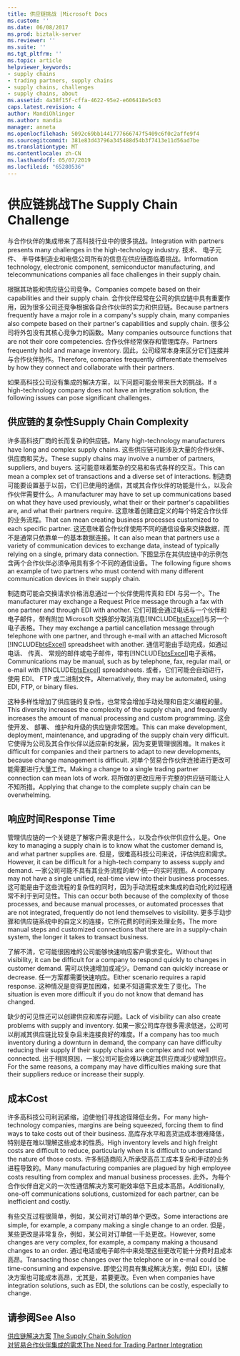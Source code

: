 ```yaml
---
title: 供应链挑战 |Microsoft Docs
ms.custom: ''
ms.date: 06/08/2017
ms.prod: biztalk-server
ms.reviewer: ''
ms.suite: ''
ms.tgt_pltfrm: ''
ms.topic: article
helpviewer_keywords:
- supply chains
- trading partners, supply chains
- supply chains, challenges
- supply chains, about
ms.assetid: 4a38f15f-cffa-4622-95e2-e606418e5c03
caps.latest.revision: 4
author: MandiOhlinger
ms.author: mandia
manager: anneta
ms.openlocfilehash: 5092c69bb1441777666747f5409c6f0c2affe9f4
ms.sourcegitcommit: 381e83d43796a345488d54b3f7413e11d56ad7be
ms.translationtype: MT
ms.contentlocale: zh-CN
ms.lasthandoff: 05/07/2019
ms.locfileid: "65280536"
---
```

# <a name="the-supply-chain-challenge"></a><span data-ttu-id="58b56-102">供应链挑战</span><span class="sxs-lookup"><span data-stu-id="58b56-102">The Supply Chain Challenge</span></span>
<span data-ttu-id="58b56-103">与合作伙伴的集成带来了高科技行业中的很多挑战。</span><span class="sxs-lookup"><span data-stu-id="58b56-103">Integration with partners presents many challenges in the high-technology industry.</span></span> <span data-ttu-id="58b56-104">技术、 电子元件、 半导体制造业和电信公司所有的信息在供应链面临着挑战。</span><span class="sxs-lookup"><span data-stu-id="58b56-104">Information technology, electronic component, semiconductor manufacturing, and telecommunications companies all face challenges in their supply chain.</span></span>  
  
 <span data-ttu-id="58b56-105">根据其功能和供应链公司竞争。</span><span class="sxs-lookup"><span data-stu-id="58b56-105">Companies compete based on their capabilities and their supply chain.</span></span> <span data-ttu-id="58b56-106">合作伙伴经常在公司的供应链中具有重要作用，因为很多公司还竞争根据各自合作伙伴的实力和供应链。</span><span class="sxs-lookup"><span data-stu-id="58b56-106">Because partners frequently have a major role in a company's supply chain, many companies also compete based on their partner's capabilities and supply chain.</span></span> <span data-ttu-id="58b56-107">很多公司将外包没有其核心竞争力的函数。</span><span class="sxs-lookup"><span data-stu-id="58b56-107">Many companies outsource functions that are not their core competencies.</span></span> <span data-ttu-id="58b56-108">合作伙伴经常保存和管理库存。</span><span class="sxs-lookup"><span data-stu-id="58b56-108">Partners frequently hold and manage inventory.</span></span> <span data-ttu-id="58b56-109">因此，公司经常本身来区分它们连接并与合作伙伴协作。</span><span class="sxs-lookup"><span data-stu-id="58b56-109">Therefore, companies frequently differentiate themselves by how they connect and collaborate with their partners.</span></span>  
  
 <span data-ttu-id="58b56-110">如果高科技公司没有集成的解决方案，以下问题可能会带来巨大的挑战。</span><span class="sxs-lookup"><span data-stu-id="58b56-110">If a high-technology company does not have an integration solution, the following issues can pose significant challenges.</span></span>  
  
## <a name="supply-chain-complexity"></a><span data-ttu-id="58b56-111">供应链的复杂性</span><span class="sxs-lookup"><span data-stu-id="58b56-111">Supply Chain Complexity</span></span>  
 <span data-ttu-id="58b56-112">许多高科技厂商的长而复杂的供应链。</span><span class="sxs-lookup"><span data-stu-id="58b56-112">Many high-technology manufacturers have long and complex supply chains.</span></span> <span data-ttu-id="58b56-113">这些供应链可能涉及大量的合作伙伴、 供应商和买方。</span><span class="sxs-lookup"><span data-stu-id="58b56-113">These supply chains may involve a number of partners, suppliers, and buyers.</span></span> <span data-ttu-id="58b56-114">这可能意味着繁杂的交易和各式各样的交互。</span><span class="sxs-lookup"><span data-stu-id="58b56-114">This can mean a complex set of transactions and a diverse set of interactions.</span></span> <span data-ttu-id="58b56-115">制造商可能要设置基于以前，它们已使用的通信，其或其合作伙伴的功能是什么，以及合作伙伴需要什么。</span><span class="sxs-lookup"><span data-stu-id="58b56-115">A manufacturer may have to set up communications based on what they have used previously, what their or their partner's capabilities are, and what their partners require.</span></span> <span data-ttu-id="58b56-116">这意味着创建自定义的每个特定合作伙伴的业务流程。</span><span class="sxs-lookup"><span data-stu-id="58b56-116">That can mean creating business processes customized to each specific partner.</span></span> <span data-ttu-id="58b56-117">这还意味着合作伙伴使用不同的通信设备来交换数据，而不是通常只依靠单一的基本数据连接。</span><span class="sxs-lookup"><span data-stu-id="58b56-117">It can also mean that partners use a variety of communication devices to exchange data, instead of typically relying on a single, primary data connection.</span></span> <span data-ttu-id="58b56-118">下图显示在其供应链中的示例包含两个合作伙伴必须争用具有多个不同的通信设备。</span><span class="sxs-lookup"><span data-stu-id="58b56-118">The following figure shows an example of two partners who must contend with many different communication devices in their supply chain.</span></span>  
  
 <span data-ttu-id="58b56-119">制造商可能会交换请求价格消息通过一个伙伴使用传真和 EDI 与另一个。</span><span class="sxs-lookup"><span data-stu-id="58b56-119">The manufacturer may exchange a Request Price message through a fax with one partner and through EDI with another.</span></span> <span data-ttu-id="58b56-120">它们可能会通过电话与一个伙伴和电子邮件，带有附加 Microsoft 交换部分取消消息[!INCLUDE[btsExcel](../../includes/btsexcel-md.md)]与另一个电子表格。</span><span class="sxs-lookup"><span data-stu-id="58b56-120">They may exchange a partial cancellation message through telephone with one partner, and through e-mail with an attached Microsoft [!INCLUDE[btsExcel](../../includes/btsexcel-md.md)] spreadsheet with another.</span></span> <span data-ttu-id="58b56-121">通信可能由手动完成，如通过电话、 传真、 常规的邮件或电子邮件，带有[!INCLUDE[btsExcel](../../includes/btsexcel-md.md)]电子表格。</span><span class="sxs-lookup"><span data-stu-id="58b56-121">Communications may be manual, such as by telephone, fax, regular mail, or e-mail with [!INCLUDE[btsExcel](../../includes/btsexcel-md.md)] spreadsheets.</span></span> <span data-ttu-id="58b56-122">或者，它们可能会自动进行，使用 EDI、 FTP 或二进制文件。</span><span class="sxs-lookup"><span data-stu-id="58b56-122">Alternatively, they may be automated, using EDI, FTP, or binary files.</span></span>  
  
 <span data-ttu-id="58b56-123">这种多样性增加了供应链的复杂性，也常常会增加手动处理和自定义编程的量。</span><span class="sxs-lookup"><span data-stu-id="58b56-123">This diversity increases the complexity of the supply chain, and frequently increases the amount of manual processing and custom programming.</span></span> <span data-ttu-id="58b56-124">这会使开发、 部署、 维护和升级的供应链非常困难。</span><span class="sxs-lookup"><span data-stu-id="58b56-124">This can make development, deployment, maintenance, and upgrading of the supply chain very difficult.</span></span> <span data-ttu-id="58b56-125">它使得为公司及其合作伙伴以适应新的发展，因为变更管理很困难。</span><span class="sxs-lookup"><span data-stu-id="58b56-125">It makes it difficult for companies and their partners to adapt to new developments, because change management is difficult.</span></span> <span data-ttu-id="58b56-126">对单个贸易合作伙伴连接进行更改可能需要进行大量工作。</span><span class="sxs-lookup"><span data-stu-id="58b56-126">Making a change to a single trading partner connection can mean lots of work.</span></span> <span data-ttu-id="58b56-127">将所做的更改应用于完整的供应链可能让人不知所措。</span><span class="sxs-lookup"><span data-stu-id="58b56-127">Applying that change to the complete supply chain can be overwhelming.</span></span>  
  
## <a name="response-time"></a><span data-ttu-id="58b56-128">响应时间</span><span class="sxs-lookup"><span data-stu-id="58b56-128">Response Time</span></span>  
 <span data-ttu-id="58b56-129">管理供应链的一个关键是了解客户需求是什么，以及合作伙伴供应什么是。</span><span class="sxs-lookup"><span data-stu-id="58b56-129">One key to managing a supply chain is to know what the customer demand is, and what partner supplies are.</span></span> <span data-ttu-id="58b56-130">但是，很难高科技公司来说，评估供应和需求。</span><span class="sxs-lookup"><span data-stu-id="58b56-130">However, it can be difficult for a high-tech company to assess supply and demand.</span></span> <span data-ttu-id="58b56-131">一家公司可能不具有其业务流程的单个统一的实时视图。</span><span class="sxs-lookup"><span data-stu-id="58b56-131">A company may not have a single unified, real-time view into their business processes.</span></span> <span data-ttu-id="58b56-132">这可能是由于这些流程的复杂性的同时，因为手动流程或未集成的自动化的过程通常不利于到可见性。</span><span class="sxs-lookup"><span data-stu-id="58b56-132">This can occur both because of the complexity of those processes, and because manual processes, or automated processes that are not integrated, frequently do not lend themselves to visibility.</span></span> <span data-ttu-id="58b56-133">更多手动步骤和供应链系统中的自定义的连接，它所花费的时间来处理业务。</span><span class="sxs-lookup"><span data-stu-id="58b56-133">The more manual steps and customized connections that there are in a supply-chain system, the longer it takes to transact business.</span></span>  
  
 <span data-ttu-id="58b56-134">了解不清，它可能很困难的公司能够快速响应客户需求变化。</span><span class="sxs-lookup"><span data-stu-id="58b56-134">Without that visibility, it can be difficult for a company to respond quickly to changes in customer demand.</span></span> <span data-ttu-id="58b56-135">需可以快速增加或减少。</span><span class="sxs-lookup"><span data-stu-id="58b56-135">Demand can quickly increase or decrease.</span></span> <span data-ttu-id="58b56-136">任一方案都需要快速响应。</span><span class="sxs-lookup"><span data-stu-id="58b56-136">Either scenario requires a rapid response.</span></span> <span data-ttu-id="58b56-137">这种情况是变得更加困难，如果不知道需求发生了变化。</span><span class="sxs-lookup"><span data-stu-id="58b56-137">The situation is even more difficult if you do not know that demand has changed.</span></span>  
  
 <span data-ttu-id="58b56-138">缺少的可见性还可以创建供应和库存问题。</span><span class="sxs-lookup"><span data-stu-id="58b56-138">Lack of visibility can also create problems with supply and inventory.</span></span> <span data-ttu-id="58b56-139">如果一家公司库存很多需求低迷，公司可以削减其供应链比较复杂且未连接良好的难度。</span><span class="sxs-lookup"><span data-stu-id="58b56-139">If a company has too much inventory during a downturn in demand, the company can have difficulty reducing their supply if their supply chains are complex and not well connected.</span></span> <span data-ttu-id="58b56-140">出于相同原因，一家公司可能会难以确定其供应商减少或增加供应。</span><span class="sxs-lookup"><span data-stu-id="58b56-140">For the same reasons, a company may have difficulties making sure that their suppliers reduce or increase their supply.</span></span>  
  
## <a name="cost"></a><span data-ttu-id="58b56-141">成本</span><span class="sxs-lookup"><span data-stu-id="58b56-141">Cost</span></span>  
 <span data-ttu-id="58b56-142">许多高科技公司利润紧缩，迫使他们寻找途径降低业务。</span><span class="sxs-lookup"><span data-stu-id="58b56-142">For many high-technology companies, margins are being squeezed, forcing them to find ways to take costs out of their business.</span></span> <span data-ttu-id="58b56-143">高库存水平和高货运成本很难降低，特别是在难以理解这些成本的性质。</span><span class="sxs-lookup"><span data-stu-id="58b56-143">High inventory levels and high freight costs are difficult to reduce, particularly when it is difficult to understand the nature of those costs.</span></span> <span data-ttu-id="58b56-144">许多制造商陷入所承受高员工成本复杂和手动的业务进程导致的。</span><span class="sxs-lookup"><span data-stu-id="58b56-144">Many manufacturing companies are plagued by high employee costs resulting from complex and manual business processes.</span></span> <span data-ttu-id="58b56-145">此外，为每个合作伙伴自定义的一次性通信解决方案可能效率低下且成本高昂。</span><span class="sxs-lookup"><span data-stu-id="58b56-145">Additionally, one-off communications solutions, customized for each partner, can be inefficient and costly.</span></span>  
  
 <span data-ttu-id="58b56-146">有些交互过程很简单，例如，某公司对订单的单个更改。</span><span class="sxs-lookup"><span data-stu-id="58b56-146">Some interactions are simple, for example, a company making a single change to an order.</span></span> <span data-ttu-id="58b56-147">但是，某些更改是非常复杂，例如，某公司对订单做一千处更改。</span><span class="sxs-lookup"><span data-stu-id="58b56-147">However, some changes are very complex, for example, a company making a thousand changes to an order.</span></span> <span data-ttu-id="58b56-148">通过电话或电子邮件中来处理这些更改可能十分费时且成本高昂。</span><span class="sxs-lookup"><span data-stu-id="58b56-148">Transacting those changes over the telephone or in e-mail could be time-consuming and expensive.</span></span> <span data-ttu-id="58b56-149">即使公司具有集成解决方案，例如 EDI，该解决方案也可能成本高昂，尤其是，若要更改。</span><span class="sxs-lookup"><span data-stu-id="58b56-149">Even when companies have integration solutions, such as EDI, the solutions can be costly, especially to change.</span></span>  
  
## <a name="see-also"></a><span data-ttu-id="58b56-150">请参阅</span><span class="sxs-lookup"><span data-stu-id="58b56-150">See Also</span></span>  
 <span data-ttu-id="58b56-151">[供应链解决方案](../../adapters-and-accelerators/accelerator-rosettanet/the-supply-chain-solution.md) </span><span class="sxs-lookup"><span data-stu-id="58b56-151">[The Supply Chain Solution](../../adapters-and-accelerators/accelerator-rosettanet/the-supply-chain-solution.md) </span></span>  
 [<span data-ttu-id="58b56-152">对贸易合作伙伴集成的需求</span><span class="sxs-lookup"><span data-stu-id="58b56-152">The Need for Trading Partner Integration</span></span>](../../adapters-and-accelerators/accelerator-rosettanet/the-need-for-trading-partner-integration.md)